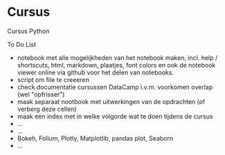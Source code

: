 # Cursus
Cursus Python

To Do List

* notebook met alle mogelijkheden van het notebook maken, incl. help / shortscuts, html, markdown, plaatjes, font colors en ook de notebook viewer online via github voor het delen van notebooks.
* script om file te creeeren
* check documentatie cursussen DataCamp i.v.m. voorkomen overlap (wel "opfrisser")
* maak separaat nootbook met uitwerkingen van de opdrachten (of verberg deze cellen)
* maak een index met in welke volgorde wat te doen tijdens de cursus
* ...
* ...
* Bokeh, Folium, Plotly, Matplotlib, pandas plot, Seaborn
* ...

